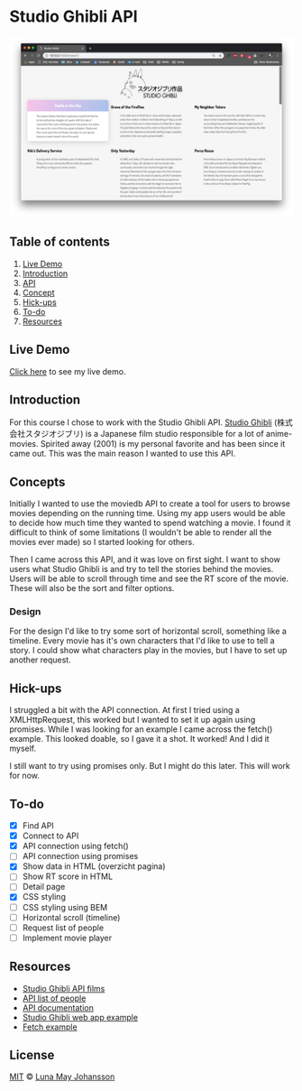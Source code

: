# Studio Ghibli API

![Studio Ghibli website](website.png)

## Table of contents
1. [Live Demo](#Live-Demo)
1. [Introduction](#Introduction)
2. [API](#API)
3. [Concept](#Concept)
4. [Hick-ups](#Hick-ups)
5. [To-do](#To-do)
6. [Resources](#Resources)

## Live Demo
[Click here](https://maybuzz.github.io/wafs) to see my live demo.

## Introduction
For this course I chose to work with the Studio Ghibli API. [Studio Ghibli](https://nl.wikipedia.org/wiki/Studio_Ghibli) (株式会社スタジオジブリ) is a Japanese film studio responsible for a lot of anime-movies. Spirited away (2001) is my personal favorite and has been since it came out. This was the main reason I wanted to use this API.

## Concepts
Initially I wanted to use the moviedb API to create a tool for users to browse movies depending on the running time. Using my app users would be able to decide how much time they wanted to spend watching a movie. I found it difficult to think of some limitations (I wouldn't be able to render all the movies ever made) so I started looking for others.

Then I came across this API, and it was love on first sight. I want to show users what Studio Ghibli is and try to tell the stories behind the movies. Users will be able to scroll through time and see the RT score of the movie. These will also be the sort and filter options.

### Design
For the design I'd like to try some sort of horizontal scroll, something like a timeline. Every movie has it's own characters that I'd like to use to tell a story. I could show what characters play in the movies, but I have to set up another request.

## Hick-ups
I struggled a bit with the API connection. At first I tried using a XMLHttpRequest, this worked but I wanted to set it up again using promises. While I was looking for an example I came across the fetch() example. This looked doable, so I gave it a shot. It worked! And I did it myself.

I still want to try using promises only. But I might do this later. This will work for now.

## To-do
- [x] Find API   
- [x] Connect to API
- [x] API connection using fetch()
- [ ] API connection using promises    
- [x] Show data in HTML (overzicht pagina)
- [ ] Show RT score in HTML   
- [ ] Detail page   
- [x] CSS styling   
- [ ] CSS styling using BEM   
- [ ] Horizontal scroll (timeline)
- [ ] Request list of people
- [ ] Implement movie player

## Resources
- [Studio Ghibli API films](https://ghibliapi.herokuapp.com/films)
- [API list of people](https://ghibliapi.herokuapp.com/people/)  
- [API documentation](https://ghibliapi.herokuapp.com/#)   
- [Studio Ghibli web app example](https://www.taniarascia.com/how-to-connect-to-an-api-with-javascript/)   
- [Fetch example](https://scotch.io/tutorials/how-to-use-the-javascript-fetch-api-to-get-data)   

## License
[MIT](LICENSE) © [Luna May Johansson](https://github.com/maybuzz)
